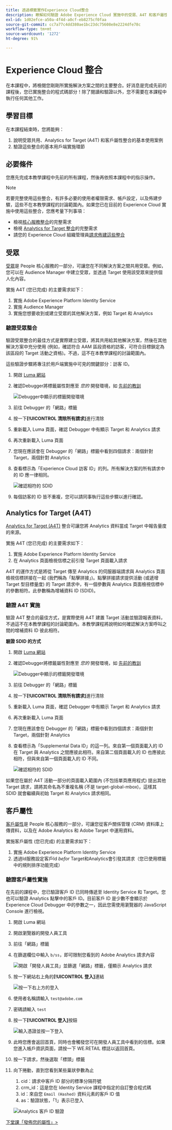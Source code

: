 ```yaml
---
title: 透過標籤實作Experience Cloud整合
description: 瞭解如何驗證 Adobe Experience Cloud 實施中的受眾、A4T 和客戶屬性整合。本課程屬於「在網站中實作Experience Cloud」教學課程的一部分。
exl-id: 1d02efce-a50a-4f4d-a0cf-eb8275cf0faa
source-git-commit: cc7a77c4dd380ae1bc23dc75608e8e2224dfe78c
workflow-type: tm+mt
source-wordcount: '1272'
ht-degree: 91%

---
```


# Experience Cloud 整合

在本課程中，將檢閱您剛剛所實施解決方案之間的主要整合。好消息是完成先前的課程後，您已實施整合的程式碼部分！除了閱讀和驗證以外，您不需要在本課程中執行任何其他工作。

## 學習目標

在本課程結束時，您將能夠：

1. 說明受眾共用、Analytics for Target (A4T) 和客戶屬性整合的基本使用案例
1. 驗證這些整合的基本用戶端實施環節

## 必要條件

您應先完成本教學課程中先前的所有課程，然後再依照本課程中的指示操作。

>[!NOTE]
>
> 若要完整使用這些整合，有許多必要的使用者權限需求、帳戶設定，以及佈建步驟，這些不在本教學課程的討論範圍內。如果您已在目前的 Experience Cloud 實施中使用這些整合，您應考量下列事項：
>
>* 檢視[核心服務整合](https://experienceleague.adobe.com/docs/core-services/interface/about-core-services/core-services.html?lang=zh-Hant)的完整需求
>* 檢視 [Analytics for Target 整合](https://experienceleague.adobe.com/docs/target/using/integrate/a4t/before-implement.html)的完整需求
>* 請您的 Experience Cloud 組織管理員[請求佈建這些整合](https://www.adobe.com/go/audiences_tw)


## 受眾

[受眾](https://experienceleague.adobe.com/docs/core-services/interface/audiences/audience-library.html)是 People 核心服務的一部分，可讓您在不同解決方案之間共用受眾。例如，您可以在 Audience Manager 中建立受眾，並透過 Target 使用該受眾來提供個人化內容。

實施 A4T (您已完成) 的主要需求如下：

1. 實施 Adobe Experience Platform Identity Service
1. 實施 Audience Manager
1. 實施您想要收到或建立受眾的其他解決方案，例如 Target 和 Analytics

### 驗證受眾整合

驗證受眾整合的最佳方式是實際建立受眾，將其共用給其他解決方案，然後在其他解決方案中充分使用 (例如，確認符合 AAM 區段資格的訪客，可符合目標鎖定為該區段的 Target 活動之資格)。不過，這不在本教學課程的討論範圍內。

這些驗證步驟將專注於用戶端實施中可見的關鍵部分：訪客 ID。

1. 開啟 [Luma 網站](https://luma.enablementadobe.com/content/luma/us/en.html)

1. 確認Debugger將標籤屬性對應至 *您的* 開發環境，如 [先前的教訓](switch-environments.md)

   ![Debugger中顯示的標籤開發環境](images/switchEnvironments-debuggerOnWeRetail.png)

1. 前往 Debugger 的「網路」標籤

1. 按一下&#x200B;**[!UICONTROL 清除所有請求]**&#x200B;進行清除

1. 重新載入 Luma 頁面，確認 Debugger 中有顯示 Target 和 Analytics 請求

1. 再次重新載入 Luma 頁面

1. 您現在應該會在 Debugger 的「網路」標籤中看到四個請求：兩個針對 Target，兩個針對 Analytics

1. 查看標示為「Experience Cloud 訪客 ID」的列。所有解決方案的所有請求中的 ID 應一律相同。

   ![確認相符的 SDID](images/integrations-matchingECIDs.png)

1. 每個訪客的 ID 皆不重複，您可以請同事執行這些步驟以進行確認。

## Analytics for Target (A4T)

[Analytics for Target (A4T)](https://experienceleague.adobe.com/docs/target/using/integrate/a4t/a4t.html) 整合可讓您將 Analytics 資料當成 Target 中報告量度的來源。

實施 A4T (您已完成) 的主要需求如下：

1. 實施 Adobe Experience Platform Identity Service
1. 在 Analytics 頁面檢視信標之前引發 Target 頁面載入請求

A4T 的運作方式是將從 Target 傳至 Analytics 的伺服器端請求與 Analytics 頁面檢視信標拼接在一起 (我們稱為「點擊拼接」)。點擊拼接請求提供活動 (或遞增 Target 型目標量度) 的 Target 請求中，有一個參數與 Analytics 頁面檢視信標中的參數相符。此參數稱為增補資料 ID (SDID)。

### 驗證 A4T 實施

驗證 A4T 整合的最佳方式，是實際使用 A4T 建置 Target 活動並驗證報表資料，不過這不在本教學課程的討論範圍內。本教學課程將說明如何確認解決方案呼叫之間的增補資料 ID 彼此相符。

**驗證 SDID 的方式**

1. 開啟 [Luma 網站](https://luma.enablementadobe.com/content/luma/us/en.html)

1. 確認Debugger將標籤屬性對應至 *您的* 開發環境，如 [先前的教訓](switch-environments.md)

   ![Debugger中顯示的標籤開發環境](images/switchEnvironments-debuggerOnWeRetail.png)

1. 前往 Debugger 的「網路」標籤

1. 按一下&#x200B;**[!UICONTROL 清除所有請求]**&#x200B;進行清除

1. 重新載入 Luma 頁面，確認 Debugger 中有顯示 Target 和 Analytics 請求

1. 再次重新載入 Luma 頁面

1. 您現在應該會在 Debugger 的「網路」標籤中看到四個請求：兩個針對 Target，兩個針對 Analytics

1. 查看標示為「Supplemental Data ID」的這一列。來自第一個頁面載入的 ID 在 Target 與 Analytics 之間應彼此相符。來自第二個頁面載入的 ID 也應彼此相符，但與來自第一個頁面載入的 ID 不同。

   ![確認相符的 SDID](images/integrations-matchingSDIDs.png)

如果您在屬於 A4T 活動一部分的頁面載入範圍內 (不包括單頁應用程式) 提出其他 Target 請求，請將其命名為不重複名稱 (不是 target-global-mbox)，這樣其 SDID 就會繼續與初始 Target 和 Analytics 請求相同。

## 客戶屬性

[客戶屬性](https://experienceleague.adobe.com/docs/core-services/interface/customer-attributes/attributes.html?lang=zh-Hant??lang=zh-Hant)是 People 核心服務的一部分，可讓您從客戶關係管理 (CRM) 資料庫上傳資料，以及在 Adobe Analytics 和 Adobe Target 中運用資料。

實施客戶屬性 (您已完成) 的主要需求如下：

1. 實施 Adobe Experience Platform Identity Service
1. 透過Id服務設定客戶Id *befor* Target和Analytics會引發其請求（您已使用標籤中的規則排序功能完成）

### 驗證客戶屬性實施

在先前的課程中，您已驗證客戶 ID 已同時傳遞至 Identity Service 和 Target。您也可以驗證 Analytics 點擊中的客戶 ID。目前客戶 ID 是少數不會顯示於 Experience Cloud Debugger 中的參數之一，因此您需使用瀏覽器的 JavaScript Console 進行檢視。

1. 開啟 Luma 網站
1. 開啟瀏覽器的開發人員工具
1. 前往「網路」標籤
1. 在篩選欄位中輸入 `b/ss`，即可限制您看到的 Adobe Analytics 請求內容

   ![開啟「開發人員工具」並篩選「網路」標籤，僅顯示 Analytics 請求](images/aam-openTheJSConsole.png)

1. 按一下網站右上角的&#x200B;**[!UICONTROL 登入]**&#x200B;連結

   ![按一下右上方的登入](images/idservice-loginNav.png)

1. 使用者名稱請輸入 `test@adobe.com`
1. 密碼請輸入 `test`
1. 按一下&#x200B;**[!UICONTROL 登入]**&#x200B;按鈕

   ![輸入憑證並按一下登入](images/idservice-login.png)

1. 此時您應會返回首頁，同時也會觸發您可在開發人員工具中看到的信標。如果您進入帳戶資訊頁面，請按一下 WE.RETAIL 標誌以返回首頁。
1. 按一下請求，然後選取「標頭」標籤
1. 向下捲動，直到您看到某些巢狀參數為止
   1. cid：請求中客戶 ID 部分的標準分隔符號
   1. crm_id：這是您在 Identity Service 課程中指定的自訂整合程式碼
   1. id：來自您 `Email (Hashed)` 資料元素的客戶 ID 值
   1. as：驗證狀態，「1」表示已登入

   ![Analytics 客戶 ID 驗證](images/integrations-analyticsCustomerIDValidation.png)

[下堂課「發佈您的屬性」>](publish.md)
